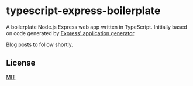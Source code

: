 # typescript-express-boilerplate
A boilerplate Node.js Express web app written in TypeScript. Initially based on code generated by [Express' application generator](https://github.com/expressjs/generator).

Blog posts to follow shortly.

## License

[MIT](LICENSE)
